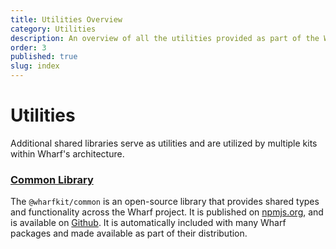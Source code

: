 ```yaml
---
title: Utilities Overview
category: Utilities
description: An overview of all the utilities provided as part of the Wharf SDK product suite.
order: 3
published: true
slug: index
---
```


# Utilities

Additional shared libraries serve as utilities and are utilized by multiple kits within Wharf's architecture.

### [Common Library](/docs/utilities/common-library)

The `@wharfkit/common` is an open-source library that provides shared types and functionality across the Wharf project. It is published on [npmjs.org](https://npmjs.com/package/@wharfkit/common), and is available on [Github](https://github.com/wharfkit/common/). It is automatically included with many Wharf packages and made available as part of their distribution.
